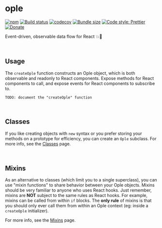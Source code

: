 # ople

[![npm](https://img.shields.io/npm/v/ople.svg)](https://www.npmjs.com/package/ople)
[![Build status](https://travis-ci.org/alloc/ople.svg?branch=master)](https://travis-ci.org/alloc/ople)
[![codecov](https://codecov.io/gh/alloc/ople/branch/master/graph/badge.svg)](https://codecov.io/gh/alloc/ople)
[![Bundle size](https://badgen.net/bundlephobia/min/ople)](https://bundlephobia.com/result?p=ople)
[![Code style: Prettier](https://img.shields.io/badge/code_style-prettier-ff69b4.svg)](https://github.com/prettier/prettier)
[![Donate](https://img.shields.io/badge/Donate-PayPal-green.svg)](https://paypal.me/alecdotbiz)

Event-driven, observable data flow for React 💥👀

&nbsp;

## Usage

The `createOple` function constructs an Ople object, which is both observable
and readonly to React components. Expose methods for React components to call, 
and expose events for React components to subscribe to.

```
TODO: document the "createOple" function
```

&nbsp;

## Classes

If you like creating objects with `new` syntax or you prefer storing your methods
on a prototype for efficiency, you can create an `Ople` subclass. For more info,
see the [Classes](./docs/classes.md) page.

&nbsp;

## Mixins

As an alternative to classes (which limit you to a single superclass), you can
use "mixin functions" to share behavior between your Ople objects. Mixins should
be very familiar to anyone who uses React hooks. Just remember, mixins are **NOT**
subject to the same rules as React hooks. For example, mixins can be called from
within `if` blocks. The **only rule** of mixins is that you should only ever call
them from within an Ople context (eg: inside a `createOple` initializer).

For more info, see the [Mixins](./docs/mixins.md) page.

